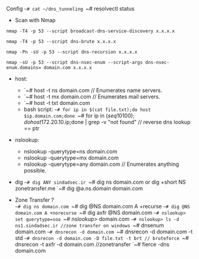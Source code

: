 Config
`~# cat ~/dns_tunneling
`~# resolvectl status


- Scan with Nmap

```nmap -T4 -p 53 --script broadcast-dns-service-discovery x.x.x.x```

```nmap -T4 -p 53 --script dns-brute x.x.x.x```

```nmap -Pn -sU -p 53 --script dns-recursion x.x.x.x```

```nmap -sU -p 53 --script dns-nsec-enum --script-args dns-nsec-enum.domains= domain.com x.x.x.x```
	



-  host:
	- `~# host -t ns domain.com    // Enumerates name servers.
	- `~# host -t mx domain.com    // Enumerates mail servers.
	- `~# host -t txt domain.com
	- bash script:
		`~# for ip in $(cat file.txt);do host $ip.domain.com;done
		`~# for ip in $(seq 10 100);do host 172.20.10.$ip;done | grep -v "not found" // reverse dns lookup == ptr


- nslookup:
	- nslookup -querytype=ns  domain.com   
	- nslookup -querytype=mx domain.com
	- nslookup -querytype=any domain.com    // Enumerates anything possible.
- dig
	`~# dig ANY sindadsec.ir
	`~# dig ns domain.com or dig +short NS zonetransfer.me
	`~# dig @a.ns.domain domain.com


- Zone Transfer ?        
	 `~# dig ns domain.com
	 `~# dig @NS domain.com A +recurse
	 `~# dig @NS domain.com A +norecurse
	 `~# dig axfr @NS domain.com
	 `~# nslookup> set querytype=soa
	 `~# nslookup> domain.com
	 `~# nslookup> ls -d ns1.sindadsec.ir //zone transfer on windows
   `~# dnsenum domain.com
	 `~# dnsrecon -d domain.com
	 `~# dnsrecon -d domain.com -t std
	 `~# dnsrecon -d domain.com -D file.txt -t brt // bruteforce
	 `~# dnsrecon -t axfr -d domain.com //zonetransfer
	 `~# fierce -dns domain.com
